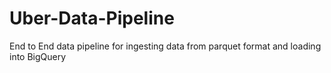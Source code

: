 # Uber-Data-Pipeline
End to End data pipeline for ingesting data from parquet format and loading into BigQuery
